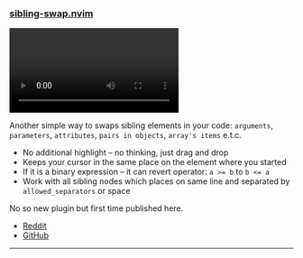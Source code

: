 <h3 id="new-your-plugin.nvim">
  <a href="#sibling-swap.nvim">
    <span class="icon-text">
      <span class="icon">
        <i class="fa-solid fa-book"></i>
      </span>
    </span>
    <span>sibling-swap.nvim</span>
  </a>
</h3>

![sibling-swap.nvim](https://user-images.githubusercontent.com/46977173/203991867-c80abbd3-e3de-4af9-b721-252c03d44e5f.mov)

Another simple way to swaps sibling elements in your code: `arguments`, `parameters`, `attributes`, `pairs in objects`, `array's items` e.t.c.

- No additional highlight – no thinking, just drag and drop
- Keeps your cursor in the same place on the element where you started
- If it is a binary expression – it can revert operator: `a >= b` to `b <= a`
- Work with all sibling nodes which places on same line and separated by `allowed_separators` or space

No so new plugin but first time published here.

- [Reddit](https://www.reddit.com/r/neovim/comments/z4dvmk/siblingswapnvim_another_way_to_swaps_arguments/)
- [GitHub](https://github.com/Wansmer/sibling-swap.nvim)

---
